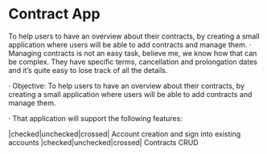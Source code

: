 # Contract App
To help users to have an overview about their contracts, by creating a small application where users will be able to add contracts and manage them.
· Managing contracts is not an easy task, believe me, we know how that can be complex. They have specific terms, cancellation and prolongation dates and it’s quite easy to lose track of all the details.

· Objective: To help users to have an overview about their contracts, by creating a small application where users will be able to add contracts and manage them.

· That application will support the following features:

|checked|unchecked|crossed| Account creation and sign into existing accounts
|checked|unchecked|crossed| Contracts CRUD
